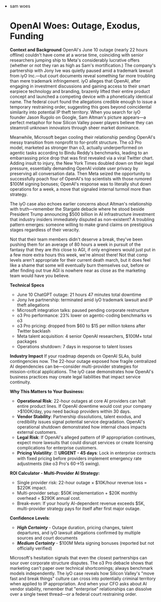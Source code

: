 - sam woes
    
    # OpenAI Woes: Outage, Exodus, Funding
    
    **Context and Background**
    OpenAI's June 10 outage (nearly 22 hours offline) couldn't have come at a worse time, coinciding with senior researchers jumping ship to Meta's considerably lucrative offers (whether or not they ran as high as Sam's mortification.) The company's partnership with Jony Ive was quietly paused amid a trademark lawsuit from iyO Inc.—but court documents reveal something far more troubling than mere trademark infringement. iyO alleges that OpenAI, after engaging in investment discussions and gaining access to their smart earpiece technology and branding, brazenly lifted their entire product concept and launched a competing device with a phonetically identical name. The federal court found the allegations credible enough to issue a temporary restraining order, suggesting this goes beyond coincidental similarity into potential IP theft territory. When you search for iyO founder Jason Rugolo on Google, Sam Altman's picture appears—a perfect metaphor for how Silicon Valley power players believe they can steamroll unknown innovators through sheer market dominance.
    
    Meanwhile, Microsoft began cooling their relationship pending OpenAI's messy transition from nonprofit to for-profit structure. The o3 Pro model, marketed as stronger than o3, actually underperformed on agentic tasks according to Bindu Reddy's benchmarks, leading to an embarrassing price drop that was first revealed via a viral Twitter chart. Adding insult to injury, the New York Times doubled down on their legal pressure, essentially demanding OpenAI violate user privacy by preserving all conversation data. Then Meta seized the opportunity to successfully poach four of OpenAI's top scientists with those rumored $100M signing bonuses; OpenAI's response was to literally shut down operations for a week, a move that signaled internal turmoil more than strategy.
    
    The iyO case also echoes earlier concerns about Altman's relationship with truth—remember the Stargate debacle where he stood beside President Trump announcing $500 billion in AI infrastructure investment that industry insiders immediately disputed as non-existent? A troubling pattern emerges: someone willing to make grand claims on prestigious stages regardless of their veracity.
    
    Not that their team members didn't deserve a break, they've been pushing them for an average of 80 hours a week in pursuit of the fantasy that they are *this* close to AGI, if only engineers would just put in a few more extra hours this week, we're almost there! Not that comp levels aren't appropriate for their current death march, but it does feel like a shame that some will eventually burn themselves out, before or after finding out true AGI is nowhere near as close as the marketing team would have you believe.
    
    **Technical Specs**
    
    - June 10 ChatGPT outage: 21 hours 47 minutes total downtime
    - Jony Ive partnership: terminated amid iyO trademark lawsuit and IP theft allegations
    - Microsoft integration talks: paused pending corporate restructure
    - o3 Pro performance: 23% lower on agentic-coding benchmarks vs o3
    - o3 Pro pricing: dropped from $60 to $15 per million tokens after Twitter backlash
    - Meta talent acquisition: 4 senior OpenAI researchers, $100M+ total packages
    - Operations shutdown: 7 days in response to talent losses
    
    **Industry Impact**
    If your roadmap depends on OpenAI SLAs, build contingencies now. The 22-hour outage exposed how fragile centralized AI dependencies can be—consider multi-provider strategies for mission-critical applications. The iyO case demonstrates how OpenAI's business practices may create legal liabilities that impact service continuity.
    
    **Why This Matters to Your Business:**
    
    - **Operational Risk**: 22-hour outages at core AI providers can halt entire product lines. If OpenAI downtime would cost your company >$100K/day, you need backup providers within 30 days.
    - **Vendor Stability**: Partnership dissolutions, talent exodus, and credibility issues signal potential service degradation. OpenAI's operational shutdown demonstrated how internal chaos impacts external customers.
    - **Legal Risk**: If OpenAI's alleged pattern of IP appropriation continues, expect more lawsuits that could disrupt services or create licensing complications for enterprise customers.
    - **Pricing Volatility**: ⏰ **URGENT - 45 days**: Lock in enterprise contracts with fixed pricing before providers implement emergency rate adjustments (like o3 Pro's $60→$15 swing).
    
    **ROI Calculator - Multi-Provider AI Strategy:**
    
    - Single provider risk: 22-hour outage × $10K/hour revenue loss = $220K impact.
    - Multi-provider setup: $50K implementation + $20K monthly overhead = $290K annual cost.
    - Break-even: If your hourly AI-dependent revenue exceeds $5K, multi-provider strategy pays for itself after first major outage.
    
    **Confidence Levels**:
    
    - ***High Certainty*** - Outage duration, pricing changes, talent departures, and iyO lawsuit allegations confirmed by multiple sources and court documents
    - ***Medium Certainty*** - $100M Meta signing bonuses (reported but not officially verified)
    
    Microsoft's hesitation signals that even the closest partnerships can sour over corporate structure disputes. The o3 Pro debacle shows that marketing can't paper over technical shortcomings; always benchmark models independently. The iyO case reveals how Silicon Valley's "move fast and break things" culture can cross into potentially criminal territory when applied to IP appropriation. And when your CFO asks about AI vendor stability, remember that "enterprise" relationships can dissolve over a single tweet thread—or a federal court restraining order.